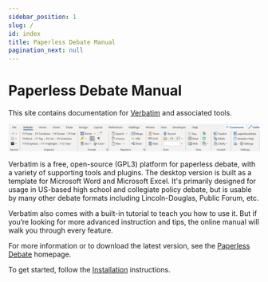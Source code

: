 ```yaml
---
sidebar_position: 1
slug: /
id: index
title: Paperless Debate Manual
pagination_next: null
---
```


# Paperless Debate Manual

This site contains documentation for [Verbatim](https://paperlessdebate.com/verbatim) and associated tools.

![Verbatim Ribbon](./verbatim/assets/ribbon.png)

Verbatim is a free, open-source (GPL3) platform for paperless debate, with a variety of supporting tools and plugins. The desktop version is built as a template for Microsoft Word and Microsoft Excel. It's primarily designed for usage in US-based high school and collegiate policy debate, but is usable by many other debate formats including Lincoln-Douglas, Public Forum, etc.

Verbatim also comes with a built-in tutorial to teach you how to use it. But if you’re looking for more advanced instruction and tips, the online manual will walk you through every feature.

For more information or to download the latest version, see the [Paperless Debate](https://paperlessdebate.com) homepage.

To get started, follow the [Installation](verbatim/getting-started/installation) instructions.
